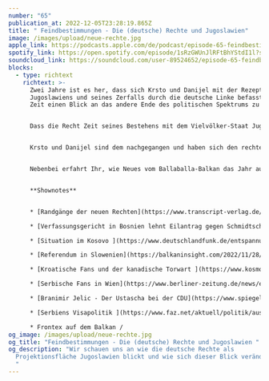 ```yaml
---
number: "65"
publication_at: 2022-12-05T23:28:19.865Z
title: " Feindbestimmungen - Die (deutsche) Rechte und Jugoslawien"
image: /images/upload/neue-rechte.jpg
apple_link: https://podcasts.apple.com/de/podcast/episode-65-feindbestimmungen-die-deutsche-rechte-und/id1170436903?i=1000588945255
spotify_link: https://open.spotify.com/episode/1sRzGWUnJlRFtBhYStdI1l?si=d79f6169c47f4073
soundcloud_link: https://soundcloud.com/user-89524652/episode-65-feindbestimmungen-die-deutsche-rechte-und-jugoslawien
blocks:
  - type: richtext
    richtext: >-
      Zwei Jahre ist es her, dass sich Krsto und Danijel mit der Rezeption
      Jugoslawiens und seines Zerfalls durch die deutsche Linke befasst haben.
      Zeit einen Blick an das andere Ende des politischen Spektrums zu werfen.


      Dass die Recht Zeit seines Bestehens mit dem Vielvölker-Staat Jugoslawien wenig anfangen konnte, versteht sich fast von selbst. Schließlich stand da jenseits der Karawanken nicht nur ein kommunistisches Staatswesen, sondern auch noch ein "Völkergefängnis", das angeblich grundverschiedene Ethnien zu einem Zusammenleben zwang - eine doppelte Dystopie aus rechter Sicht. Daran hat sich seit den 90ern nicht viel geändert. Doch die Freund-Feindbestimmung insbesondere in der Analyse der Sezessionskriege hat einen ganz grundlegenden Wandel erfahren.


      Krsto und Danijel sind dem nachgegangen und haben sich den rechten Diskurs in Deutschland heute und vor 30 Jahren mal näher angesehen. Dabei sind sie auf ein paar interessante Parallelen in der Argumentation von Ex-Nazi-Kollaborateuren, Neuen Rechten und Konservativen gestoßen.


      Nebenbei erfahrt Ihr, wie Neues vom Ballaballa-Balkan das Jahr ausklingen lassen wird, warum Šljivovica mehr als nur ein Schnaps ist - jetzt auch hochoffiziell - und wie sich die Lage im Kosovo so entwickelt hat.


      **Shownotes**


      * [Randgänge der neuen Rechten](https://www.transcript-verlag.de/media/pdf/e6/50/b5/oa97838394599667MDsvAIag9jhn.pdf) - mit Krstos Beitrag 

      * [Verfassungsgericht in Bosnien lehnt Eilantrag gegen Schmidtsche Reformen ab](https://www.slobodnaevropa.org/a/ustavni-sud-bih-odbio-zahtjeve-za-privremeno-suspendiranje-izbornog-zakona/32159184.html) (Slobodna Evropa)

      * [S﻿ituation im Kosovo ](https://www.deutschlandfunk.de/entspannung-in-sicht-kosovo-serbien-streit-um-autoschilder-100.html)

      * [R﻿eferendum in Slowenien](https://balkaninsight.com/2022/11/28/slovenians-vote-in-referendum-to-restore-public-broadcasters-independence/) (Balkan Insight) 

      * [K﻿roatische Fans und der kanadische Torwart ](https://www.kosmo.at/fifa-leitet-verfahren-gegen-kroatien-wegen-milan-borjan-ein/)(Kosmo) 

      * [S﻿erbische Fans in Wien](https://www.berliner-zeitung.de/news/eklat-in-wien-serbische-fans-singen-albaner-toeten-und-schlachten-li.293671) (Berliner Zeitung) 

      * [﻿Branimir Jelic - Der Ustascha bei der CDU](https://www.spiegel.de/politik/liebesgruesse-aus-belgrad-a-1bbb7da9-0002-0001-0000-000043231085) (Spiegel 1971) 

      * [S﻿erbiens Visapolitik ](https://www.faz.net/aktuell/politik/ausland/warum-serbien-drittstaatler-ohne-visum-einreisen-laesst-18463520.html)(FAZ) 

      * ﻿F﻿rontex auf dem Balkan /
og_image: /images/upload/neue-rechte.jpg
og_title: "Feindbestimmungen - Die (deutsche) Rechte und Jugoslawien "
og_description: "Wir schauen uns an wie die deutsche Rechte als
  Projektionsfläche Jugoslawien blickt und wie sich dieser Blick verändert hat.
  "
---
```

